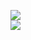 [![](https://img.shields.io/badge/Made%20With-Github%20Spray-lightgrey.svg?style=for-the-badge&logo=github)](https://github.com/Annihil/github-spray#2260)  
[![](https://i.imgur.com/2DrTn0Z.gif)](https://github.com/Annihil/github-spray)